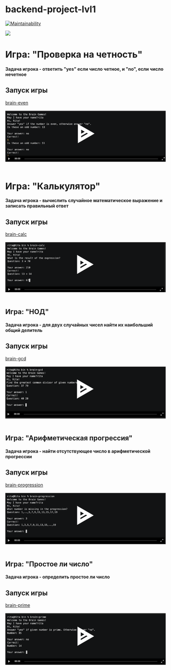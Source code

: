 # backend-project-lvl1

[![Maintainability](https://api.codeclimate.com/v1/badges/b8c36546adccf56cbaac/maintainability)](https://codeclimate.com/github/ritailchenko/backend-project-lvl1/maintainability)



![](https://github.com/ritailchenko/backend-project-lvl1/workflows/make%20lint/badge.svg)

# Игра: "Проверка на четность"

#### Задача игрока - ответить "yes" если число четное, и "no", если число нечетное

## Запуск игры
[brain-even](https://asciinema.org/a/9uqgQsSCkLJRcs5ZD27j5gXxF) <br /><br />
![Brain even](/game-screenshots/brain-even.png)<br /><br />

# Игра: "Калькулятор"

#### Задача игрока - вычислить случайное математическое выражение и записать правильный ответ

## Запуск игры
[brain-calc]( https://asciinema.org/a/IkpgNjUxTo2FvQ5SnwREp0Leq) <br /><br />
![Brain calc](/game-screenshots/brain-calc.png)<br /><br />

## Игра: "НОД"

#### Задача игрока - для двух случайных чисел найти их наибольший общий делитель

## Запуск игры
[brain-gcd](https://asciinema.org/a/w8B21wTApvLvKdhphLk8QIRRP) <br /><br />
![Brain gcd](/game-screenshots/brain-bcd.png)<br /><br />

## Игра: "Арифметическая прогрессия"

#### Задача игрока - найти отсутствующее число в арифметической прогрессии

## Запуск игры
[brain-progression](https://asciinema.org/a/EJ5bPFtINxe6zIQaeIEr0bIJN) <br /><br />
![Brain progression](/game-screenshots/brain-progression.png)<br /><br />

## Игра: "Простое ли число"

#### Задача игрока - определить простое ли число

## Запуск игры
[brain-prime](https://asciinema.org/a/aijzcT6NDfadNW0axfRGUsTKS) <br /><br />
![Brain prime](/game-screenshots/brain-prime.png)<br /><br />
